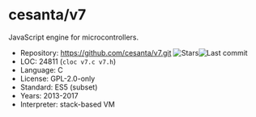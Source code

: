 # cesanta/v7

JavaScript engine for microcontrollers.

* Repository:  https://github.com/cesanta/v7.git <span class="shields"><img src="https://img.shields.io/github/stars/cesanta/v7?label=&style=flat-square" alt="Stars" title="Stars"><img src="https://img.shields.io/github/last-commit/cesanta/v7?label=&style=flat-square" alt="Last commit" title="Last commit"></span>
* LOC:         24811 (`cloc v7.c v7.h`)
* Language:    C
* License:     GPL-2.0-only
* Standard:    ES5 (subset)
* Years:       2013-2017
* Interpreter: stack-based VM
